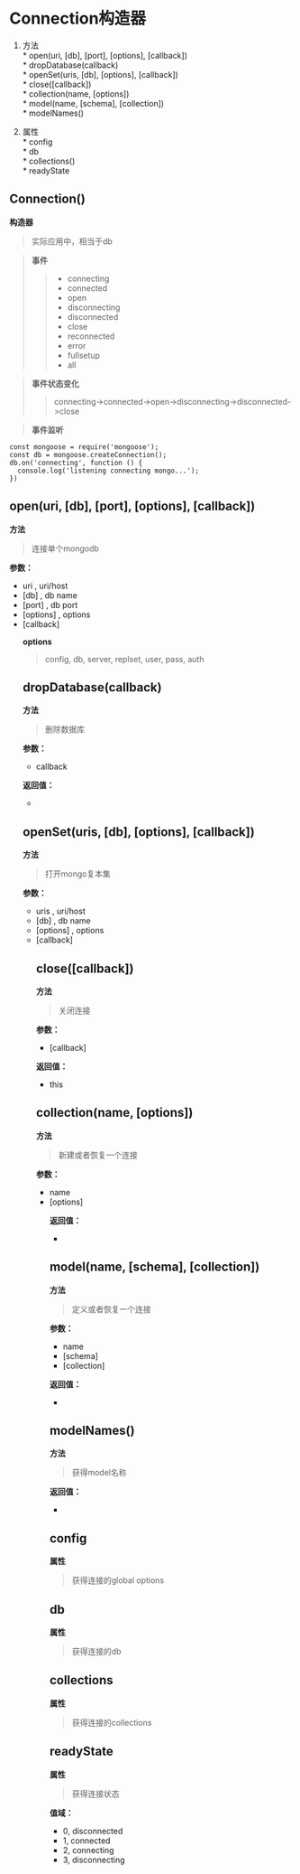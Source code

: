 # Connection构造器  

  1. 方法  
    * open(uri, [db], [port], [options], [callback])  
    * dropDatabase(callback)  
    * openSet(uris, [db], [options], [callback])  
    * close([callback])  
    * collection(name, [options])  
    * model(name, [schema], [collection])  
    * modelNames()  

  2. 属性  
    * config  
    * db  
    * collections()  
    * readyState  

## Connection()  
  **构造器**  
  > 实际应用中，相当于db  

  >**事件**  
  >>* connecting  
  >>* connected  
  >>* open  
  >>* disconnecting  
  >>* disconnected  
  >>* close  
  >>* reconnected  
  >>* error  
  >>* fullsetup  
  >>* all  

  >**事件状态变化**  
  >> connecting->connected->open->disconnecting->disconnected->close  

  >**事件监听**  
  ```
  const mongoose = require('mongoose');
  const db = mongoose.createConnection();
  db.on('connecting', function () {
    console.log('listening connecting mongo...');
  })
  ```

## open(uri, [db], [port], [options], [callback])  
  **方法**  
  > 连接单个mongodb  

  **参数：**  
  * uri <String>, uri/host  
  * [db] <String>, db name  
  * [port] <Number>, db port  
  * [options] <Object>, options  
  * [callback] <Function>  

  **options**  
  > config, db, server, replset, user, pass, auth  

## dropDatabase(callback)  
  **方法**  
  > 删除数据库  

  **参数：**  
  * callback <Function>  

  **返回值：**  
  * <Promise>  

## openSet(uris, [db], [options], [callback])  
  **方法**  
  > 打开mongo复本集  

  **参数：**  
  * uris <String>, uri/host  
  * [db] <String>, db name  
  * [options] <Object>, options  
  * [callback] <Function>  

## close([callback])  
  **方法**  
  > 关闭连接  

  **参数：**  
  * [callback] <Function>  
  
  **返回值：**  
  * <Connection> this  

## collection(name, [options])  
  **方法**  
  > 新建或者恢复一个连接  

  **参数：**  
  * name <String>  
  * [options] <Object>  

  **返回值：**  
  * <Collection>  

## model(name, [schema], [collection])  
  **方法**  
  > 定义或者恢复一个连接  

  **参数：**  
  * name <String>  
  * [schema] <Schema>  
  * [collection] <String>  

  **返回值：**  
  * <Model>  
  
## modelNames()  
  **方法**  
  > 获得model名称  

  **返回值：**  
  * <Array>  

## config  
  **属性**  
  > 获得连接的global options  

## db  
  **属性**  
  > 获得连接的db  

## collections  
  **属性**  
  > 获得连接的collections  
  
## readyState  
  **属性**  
  > 获得连接状态  

  **值域：**  
  * 0, disconnected  
  * 1, connected  
  * 2, connecting  
  * 3, disconnecting  


